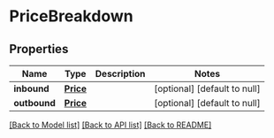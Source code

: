 # PriceBreakdown
## Properties

| Name | Type | Description | Notes |
|------------ | ------------- | ------------- | -------------|
| **inbound** | [**Price**](Price.md) |  | [optional] [default to null] |
| **outbound** | [**Price**](Price.md) |  | [optional] [default to null] |

[[Back to Model list]](../README.md#documentation-for-models) [[Back to API list]](../README.md#documentation-for-api-endpoints) [[Back to README]](../README.md)

